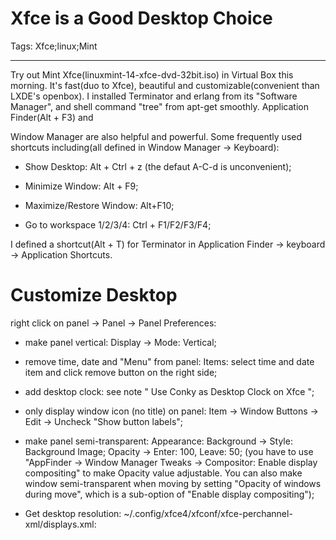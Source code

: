 # Xfce is a Good Desktop Choice
Tags: Xfce;linux;Mint

------

Try out Mint Xfce(linuxmint-14-xfce-dvd-32bit.iso) in Virtual Box this morning. It's fast(duo to Xfce), beautiful and customizable(convenient than LXDE's openbox). I installed Terminator and erlang from its "Software Manager", and shell command "tree" from apt-get smoothly. Application Finder(Alt + F3) and 

Window Manager are also helpful and powerful. Some frequently used shortcuts including(all defined in Window Manager -> Keyboard):

* Show Desktop: Alt + Ctrl + z (the defaut A-C-d is unconvenient);

* Minimize Window: Alt + F9;

* Maximize/Restore Window: Alt+F10;

* Go to workspace 1/2/3/4: Ctrl + F1/F2/F3/F4;

I defined a shortcut(Alt + T) for Terminator in Application Finder -> keyboard -> Application Shortcuts.

# Customize Desktop

right click on panel -> Panel -> Panel Preferences:

* make panel vertical: Display -> Mode: Vertical;

* remove time, date and "Menu" from panel: Items: select time and date item and click remove button on the right side;

* add desktop clock: see note " Use Conky as Desktop Clock on Xfce ";

* only display window icon (no title) on panel: Item -> Window Buttons -> Edit -> Uncheck "Show button labels";

* make panel semi-transparent: Appearance: Background -> Style: Background Image; Opacity -> Enter: 100, Leave: 50; (you have to use "AppFinder -> Window Manager Tweaks -> Compositor: Enable display compositing" to make Opacity value adjustable. You can also make window semi-transparent when moving by setting "Opacity of windows during move", which is a sub-option of "Enable display compositing"); 

* Get desktop resolution: ~/.config/xfce4/xfconf/xfce-perchannel-xml/displays.xml:

    <property name="Resolution" type="string" value="1366x768"/>
